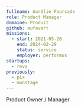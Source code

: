 ```yaml
---
fullname: Aurélie Fourcade
role: Product Manager
domaine: Produit
github: aufavart
missions:
  - start: 2021-05-20
    end: 2024-02-29
    status: service
    employer: performus
startups:
  - reva
previously:
  - pix
  - monstage
---
```


Product Owner / Manager 
